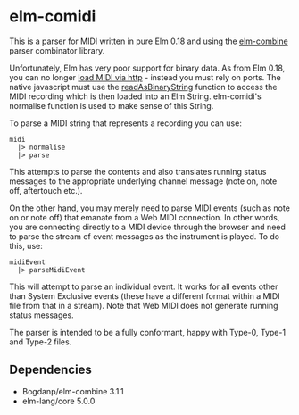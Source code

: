 elm-comidi
===========

This is a parser for MIDI written in pure Elm 0.18 and using the [elm-combine](https://github.com/Bogdanp/elm-combine) parser combinator library.

Unfortunately, Elm has very poor support for binary data.  As from Elm 0.18, you can no longer [load MIDI via http](https://github.com/elm-lang/http/issues/11) - instead you must rely on ports. The native javascript must use the [readAsBinaryString](https://developer.mozilla.org/en-US/docs/Web/API/FileReader/readAsBinaryString) function to access the MIDI recording which is then loaded into an Elm String. elm-comidi's normalise function is used to make sense of this String.

To parse a MIDI string that represents a recording you can use:

    midi
      |> normalise
      |> parse

This attempts to parse the contents and also translates running status messages to the appropriate underlying channel message (note on, note off, aftertouch etc.).

On the other hand, you may merely need to parse MIDI events (such as note on or note off) that emanate from a Web MIDI connection. In other words, you are connecting directly to a MIDI device through the browser and need to parse the stream of event messages as the instrument is played.  To do this, use:

    midiEvent
      |> parseMidiEvent

This will attempt to parse an individual event.  It works for all events other than System Exclusive events (these have a different format within a MIDI file from that in a stream). Note that Web MIDI does not generate running status messages.

The parser is intended to be a fully conformant, happy with Type-0, Type-1 and Type-2 files.

Dependencies
------------

*  Bogdanp/elm-combine  3.1.1
*  elm-lang/core 5.0.0
